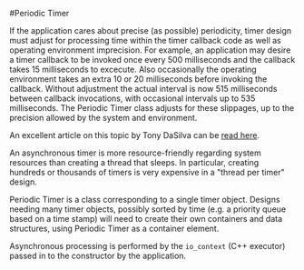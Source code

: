 #Periodic Timer

If the application cares about precise (as possible) periodicity, timer design must adjust for processing time within the timer callback code as well as operating environment imprecision. For example, an application may desire a timer callback to be invoked once every 500 milliseconds and the callback takes 15 milliseconds to excecute. Also occasionally the operating environment takes an extra 10 or 20 milliseconds before invoking the callback. Without adjustment the actual interval is now 515 milliseconds between callback invocations, with occasional intervals up to 535 milliseconds. The Periodic Timer class adjusts for these slippages, up to the precision allowed by the system and environment.

An excellent article on this topic by Tony DaSilva can be [read here](http://bulldozer00.com/2013/12/27/periodic-processing-with-standard-c11-facilities/).

An asynchronous timer is more resource-friendly regarding system resources than creating a thread that sleeps. In particular, creating hundreds or thousands of timers is very expensive in a "thread per timer" design.

Periodic Timer is a class corresponding to a single timer object. Designs needing many timer objects, possibly sorted by time (e.g. a priority queue based on a time stamp) will need to create their own containers and data structures, using Periodic Timer as a container element.

Asynchronous processing is performed by the `io_context` (C++ executor) passed in to the constructor by the application.

